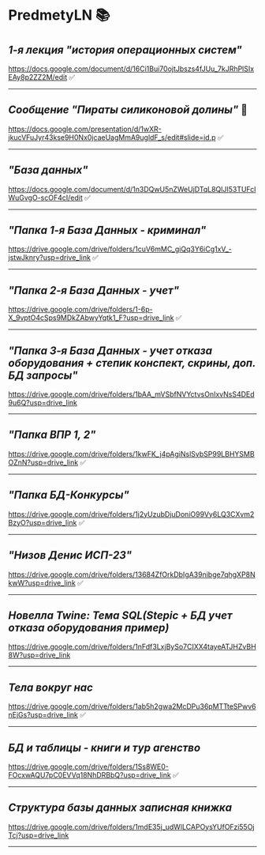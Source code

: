 # PredmetyLN :books:
## ***1-я лекция "история операционных систем"***
https://docs.google.com/document/d/16Ci1Bui70ojtJbszs4fJUu_7kJRhPlSIxEAy8p2ZZ2M/edit :white_check_mark:
___
## ***Сообщение "Пираты силиконовой долины"*** :movie_camera:
https://docs.google.com/presentation/d/1wXR-jkucVFuJyr43kse9H0Nx0jcaeUagMmA9ugldF_s/edit#slide=id.p :white_check_mark:
___
## ***"База данных"***
https://docs.google.com/document/d/1n3DQwU5nZWeUjDTqL8QlJI53TUFclWuGvgO-scOF4cI/edit :white_check_mark:
___
## ***"Папка 1-я База Данных - криминал"***
https://drive.google.com/drive/folders/1cuV6mMC_giQq3Y6iCg1xV_-jstwJknry?usp=drive_link :white_check_mark:
___
## ***"Папка 2-я База Данных - учет"***
https://drive.google.com/drive/folders/1-6p-X_9vptO4cSps9MDkZAbwyYqtk1_F?usp=drive_link :white_check_mark:
___
## ***"Папка 3-я База Данных - учет отказа оборудования + степик конспект, скрины, доп. БД запросы"***
https://drive.google.com/drive/folders/1bAA_mVSbfNVYctvsOnIxvNsS4DEd9u6Q?usp=drive_link 
___
## ***"Папка ВПР 1, 2"***
https://drive.google.com/drive/folders/1kwFK_j4pAgiNslSvbSP99LBHYSMBOZnN?usp=drive_link :white_check_mark:
___
## ***"Папка БД-Конкурсы"***
https://drive.google.com/drive/folders/1j2yUzubDjuDoniO99Vy6LQ3CXvm2BzyO?usp=drive_link :white_check_mark:
___
## ***"Низов Денис ИСП-23"***
https://drive.google.com/drive/folders/13684ZfOrkDbIgA39nibge7qhgXP8NkwW?usp=drive_link :white_check_mark:
___
## ***Новелла Twine: Тема SQL(Stepic + БД учет отказа оборудования пример)***
https://drive.google.com/drive/folders/1nFdf3LxjBySo7CIXX4tayeATJHZvBH8W?usp=drive_link 
___
## ***Тела вокруг нас***
https://drive.google.com/drive/folders/1ab5h2gwa2McDPu36pMTTteSPwv6nEjGs?usp=drive_link :white_check_mark:
___
## ***БД и таблицы - книги и тур агенство***
https://drive.google.com/drive/folders/1Ss8WE0-FOcxwAQU7pC0EVVq18NhDRBbQ?usp=drive_link :white_check_mark:
___
## ***Структура базы данных записная книжка***
https://drive.google.com/drive/folders/1mdE35j_udWlLCAPOysYUfOFzi55OjTcj?usp=drive_link
___
